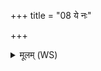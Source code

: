 +++
title = "08 ये नः"

+++
<details><summary>मूलम् (WS)</summary>

ये नः पूर्वे पितरः सोम्यासो अनूजहिरे सोमपीथं वसिष्ठाः।  
तेभिर्यमः संरराणो हवींष्युशन्नुशद्भिः प्रतिकाममत्तु ॥ ९ ॥
</details>